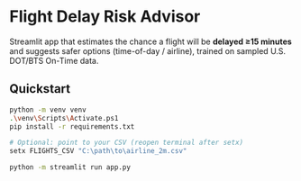 # Flight Delay Risk Advisor

Streamlit app that estimates the chance a flight will be **delayed ≥15 minutes** and suggests safer options (time-of-day / airline), trained on sampled U.S. DOT/BTS On-Time data.

## Quickstart
```bash
python -m venv venv
.\venv\Scripts\Activate.ps1
pip install -r requirements.txt

# Optional: point to your CSV (reopen terminal after setx)
setx FLIGHTS_CSV "C:\path\to\airline_2m.csv"

python -m streamlit run app.py

